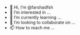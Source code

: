 - 👋 Hi, I’m @farshadfsh
- 👀 I’m interested in ...
- 🌱 I’m currently learning ...
- 💞️ I’m looking to collaborate on ...
- 📫 How to reach me ...

<!---
farshadfsh/farshadfsh is a ✨ special ✨ repository because its `README.md` (this file) appears on your GitHub profile.
You can click the Preview link to take a look at your changes.
--->
